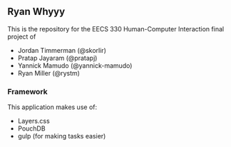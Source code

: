 ## Ryan Whyyy

This is the repository for the EECS 330 Human-Computer Interaction
final project of

* Jordan Timmerman (@skorlir)
* Pratap Jayaram (@pratapj)
* Yannick Mamudo (@yannick-mamudo)
* Ryan Miller (@rystm)

### Framework

This application makes use of:

* Layers.css
* PouchDB
* gulp (for making tasks easier)

